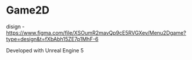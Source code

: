 # Game2D
disign - https://www.figma.com/file/XSOumR2mavQp9cE5RVGXev/Menu2Dgame?type=design&t=fXbAbh15ZE7p1MhF-6

Developed with Unreal Engine 5
